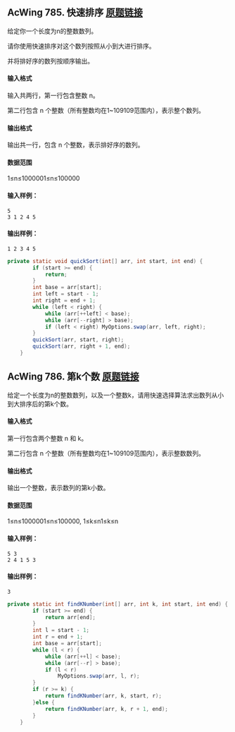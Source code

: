 ## AcWing 785. 快速排序   [原题链接](https://www.acwing.com/problem/content/787/)

给定你一个长度为n的整数数列。

请你使用快速排序对这个数列按照从小到大进行排序。

并将排好序的数列按顺序输出。

#### 输入格式

输入共两行，第一行包含整数 n。

第二行包含 n 个整数（所有整数均在1~109109范围内），表示整个数列。

#### 输出格式

输出共一行，包含 n 个整数，表示排好序的数列。

#### 数据范围

1≤n≤1000001≤n≤100000

#### 输入样例：

```
5
3 1 2 4 5
```

#### 输出样例：

```
1 2 3 4 5
```

```java
private static void quickSort(int[] arr, int start, int end) {
        if (start >= end) {
            return;
        }
        int base = arr[start];
        int left = start - 1;
        int right = end + 1;
        while (left < right) {
            while (arr[++left] < base);
            while (arr[--right] > base);
            if (left < right) MyOptions.swap(arr, left, right);
        }
        quickSort(arr, start, right);
        quickSort(arr, right + 1, end);
    }
```

## AcWing 786. 第k个数   [原题链接](https://www.acwing.com/problem/content/788/)

给定一个长度为n的整数数列，以及一个整数k，请用快速选择算法求出数列从小到大排序后的第k个数。

#### 输入格式

第一行包含两个整数 n 和 k。

第二行包含 n 个整数（所有整数均在1~109109范围内），表示整数数列。

#### 输出格式

输出一个整数，表示数列的第k小数。

#### 数据范围

1≤n≤1000001≤n≤100000,
1≤k≤n1≤k≤n

#### 输入样例：

```
5 3
2 4 1 5 3
```

#### 输出样例：

```
3
```

```java
private static int findKNumber(int[] arr, int k, int start, int end) {
        if (start >= end) {
            return arr[end];
        }
        int l = start - 1;
        int r = end + 1;
        int base = arr[start];
        while (l < r) {
            while (arr[++l] < base);
            while (arr[--r] > base);
            if (l < r)
                MyOptions.swap(arr, l, r);
        }
        if (r >= k) {
            return findKNumber(arr, k, start, r);
        }else {
            return findKNumber(arr, k, r + 1, end);
        }
    }
```

